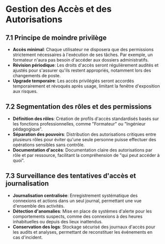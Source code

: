 # Gestion des Accès et des Autorisations

## 7.1 Principe de moindre privilège
- **Accès minimal**: Chaque utilisateur ne disposera que des permissions strictement nécessaires à l'exécution de ses tâches. Par exemple, un formateur n'aura pas besoin d'accéder aux dossiers administratifs.
- **Révision périodique**: Les droits d'accès seront régulièrement audités et ajustés pour s'assurer qu'ils restent appropriés, notamment lors des changements de poste.
- **Upgrade temporaire**: Les accès privilégiés seront accordés temporairement et révoqués après usage, limitant la fenêtre d'exposition aux risques.

## 7.2 Segmentation des rôles et des permissions
- **Définition des rôles**: Création de profils d'accès standardisés basés sur les fonctions professionnelles, comme "Formateur" ou "Ingénieur pédagogique".
- **Séparation des pouvoirs**: Distribution des autorisations critiques entre plusieurs rôles pour éviter qu'une seule personne puisse effectuer des opérations sensibles sans contrôle.
- **Documentation d'accès**: Documentation claire des autorisations par rôle et par ressource, facilitant la compréhension de "qui peut accéder à quoi".

## 7.3 Surveillance des tentatives d'accès et journalisation
- **Journalisation centralisée**: Enregistrement systématique des connexions et actions  dans un seul journal, permettant une vue d'ensemble des activités.
- **Détection d'anomalies**: Mise en place de systèmes d'alerte pour les comportements suspects, comme des connexions à des heures inhabituelles ou depuis des lieux inattendus.
- **Conservation des logs**: Stockage sécurisé des journaux d'accès pour les audits et analyses, permettant de reconstituer les événements en cas d'incident.
